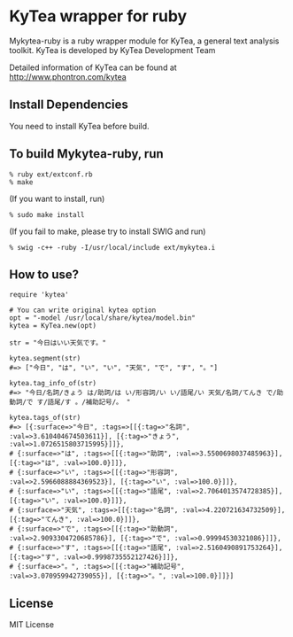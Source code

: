 KyTea wrapper for ruby
==========================

Mykytea-ruby is a ruby wrapper module for KyTea, a general text analysis toolkit.
KyTea is developed by KyTea Development Team

Detailed information of KyTea can be found at
http://www.phontron.com/kytea

Install Dependencies
--------------------

You need to install KyTea before build.

To build Mykytea-ruby, run
--------------------

    % ruby ext/extconf.rb
    % make

  (If you want to install, run)

    % sudo make install

  (If you fail to make, please try to install SWIG and run)

    % swig -c++ -ruby -I/usr/local/include ext/mykytea.i

How to use?
--------------------

```
require 'kytea'

# You can write original kytea option
opt = "-model /usr/local/share/kytea/model.bin"
kytea = KyTea.new(opt)

str = "今日はいい天気です。"

kytea.segment(str)
#=> ["今日", "は", "い", "い", "天気", "で", "す", "。"]

kytea.tag_info_of(str)
#=> "今日/名詞/きょう は/助詞/は い/形容詞/い い/語尾/い 天気/名詞/てんき で/助動詞/で す/語尾/す 。/補助記号/。 "

kytea.tags_of(str)
#=> [{:surface=>"今日", :tags=>[[{:tag=>"名詞", :val=>3.610404674503611}], [{:tag=>"きょう", :val=>1.0726515803715995}]]},
# {:surface=>"は", :tags=>[[{:tag=>"助詞", :val=>3.5500698037485963}], [{:tag=>"は", :val=>100.0}]]},
# {:surface=>"い", :tags=>[[{:tag=>"形容詞", :val=>2.5966088884369523}], [{:tag=>"い", :val=>100.0}]]},
# {:surface=>"い", :tags=>[[{:tag=>"語尾", :val=>2.7064013574728385}], [{:tag=>"い", :val=>100.0}]]},
# {:surface=>"天気", :tags=>[[{:tag=>"名詞", :val=>4.220721634732509}], [{:tag=>"てんき", :val=>100.0}]]},
# {:surface=>"で", :tags=>[[{:tag=>"助動詞", :val=>2.9093304720685786}], [{:tag=>"で", :val=>0.99994530321086}]]},
# {:surface=>"す", :tags=>[[{:tag=>"語尾", :val=>2.5160490891753264}], [{:tag=>"す", :val=>0.9998735552127426}]]},
# {:surface=>"。", :tags=>[[{:tag=>"補助記号", :val=>3.070959942739055}], [{:tag=>"。", :val=>100.0}]]}]
```


License
--------------------
MIT License
